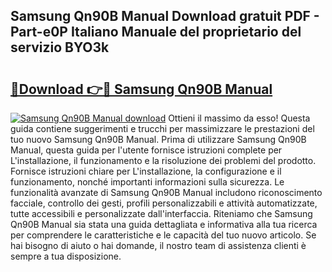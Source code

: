 ## Samsung Qn90B Manual Download gratuit PDF - Part-e0P Italiano Manuale del proprietario del servizio BYO3k

# <h2><a href="http://dfcz6lp.blite.top/?on=Samsung+Qn90B+Manual">🔗Download 👉🔴 Samsung Qn90B Manual</a></h2>

[![Samsung Qn90B Manual download](https://i.imgur.com/lujVjoI.png)](http://dfcz6lp.blite.top/?on=Samsung+Qn90B+Manual)
Ottieni il massimo da esso! Questa guida contiene suggerimenti e trucchi per massimizzare le prestazioni del tuo nuovo Samsung Qn90B Manual. Prima di utilizzare Samsung Qn90B Manual, questa guida per l'utente fornisce istruzioni complete per L'installazione, il funzionamento e la risoluzione dei problemi del prodotto. Fornisce istruzioni chiare per L'installazione, la configurazione e il funzionamento, nonché importanti informazioni sulla sicurezza. Le funzionalità avanzate di Samsung Qn90B Manual includono riconoscimento facciale, controllo dei gesti, profili personalizzabili e attività automatizzate, tutte accessibili e personalizzate dall'interfaccia. Riteniamo che Samsung Qn90B Manual sia stata una guida dettagliata e informativa alla tua ricerca per comprendere le caratteristiche e le capacità del tuo nuovo articolo. Se hai bisogno di aiuto o hai domande, il nostro team di assistenza clienti è sempre a tua disposizione.
